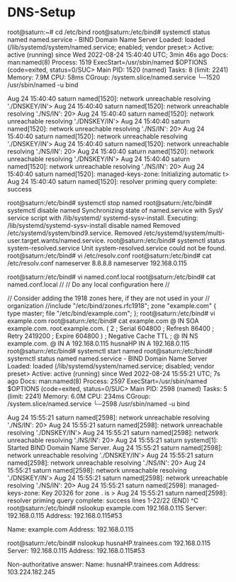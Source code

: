 # DNS-Setup
root@saturn:~# cd /etc/bind
root@saturn:/etc/bind# systemctl status named
named.service - BIND Domain Name Server
     Loaded: loaded (/lib/systemd/system/named.service; enabled; vendor preset:>
     Active: active (running) since Wed 2022-08-24 15:40:40 UTC; 3min 46s ago
       Docs: man:named(8)
    Process: 1519 ExecStart=/usr/sbin/named $OPTIONS (code=exited, status=0/SUC>
   Main PID: 1520 (named)
      Tasks: 8 (limit: 2241)
     Memory: 7.9M
        CPU: 58ms
     CGroup: /system.slice/named.service
             └─1520 /usr/sbin/named -u bind

Aug 24 15:40:40 saturn named[1520]: network unreachable resolving './DNSKEY/IN'>
Aug 24 15:40:40 saturn named[1520]: network unreachable resolving './NS/IN': 20>
Aug 24 15:40:40 saturn named[1520]: network unreachable resolving './DNSKEY/IN'>
Aug 24 15:40:40 saturn named[1520]: network unreachable resolving './NS/IN': 20>
Aug 24 15:40:40 saturn named[1520]: network unreachable resolving './DNSKEY/IN'>
Aug 24 15:40:40 saturn named[1520]: network unreachable resolving './NS/IN': 20>
Aug 24 15:40:40 saturn named[1520]: network unreachable resolving './DNSKEY/IN'>
Aug 24 15:40:40 saturn named[1520]: network unreachable resolving './NS/IN': 20>
Aug 24 15:40:40 saturn named[1520]: managed-keys-zone: Initializing automatic t>
Aug 24 15:40:40 saturn named[1520]: resolver priming query complete: success

root@saturn:/etc/bind# systemctl stop named
root@saturn:/etc/bind# systemctl disable named
Synchronizing state of named.service with SysV service script with /lib/systemd/                                                                                                             systemd-sysv-install.
Executing: /lib/systemd/systemd-sysv-install disable named
Removed /etc/systemd/system/bind9.service.
Removed /etc/systemd/system/multi-user.target.wants/named.service.
root@saturn:/etc/bind# systemctl status system-resolved.service
Unit system-resolved.service could not be found.
root@saturn:/etc/bind# vi /etc/resolv.conf
root@saturn:/etc/bind# cat /etc/resolv.conf
nameserver 8.8.8.8
nameserver 192.168.0.115

root@saturn:/etc/bind# vi named.conf.local
root@saturn:/etc/bind# cat named.conf.local
//
// Do any local configuration here
//

// Consider adding the 1918 zones here, if they are not used in your
// organization
//include "/etc/bind/zones.rfc1918";
zone "example.com" {
        type master;
        file "/etc/bind/example.com";
};
root@saturn:/etc/bind# vi example.com
root@saturn:/etc/bind# cat example.com
@   IN  SOA example.com. root.example.com. (
                  2     ; Serial
             604800     ; Refresh
              86400     ; Retry
            2419200     ; Expire
             604800 )   ; Negative Cache TTL
;
@   IN  NS  example.com.
@   IN  A   192.168.0.115
husnaHP   IN   A   192.168.0.115
root@saturn:/etc/bind# systemctl start named
root@saturn:/etc/bind# systemctl status named
named.service - BIND Domain Name Server
     Loaded: loaded (/lib/systemd/system/named.service; disabled; vendor preset>
     Active: active (running) since Wed 2022-08-24 15:55:21 UTC; 7s ago
       Docs: man:named(8)
    Process: 2597 ExecStart=/usr/sbin/named $OPTIONS (code=exited, status=0/SUC>
   Main PID: 2598 (named)
      Tasks: 5 (limit: 2241)
     Memory: 6.0M
        CPU: 234ms
     CGroup: /system.slice/named.service
             └─2598 /usr/sbin/named -u bind

Aug 24 15:55:21 saturn named[2598]: network unreachable resolving './NS/IN': 20>
Aug 24 15:55:21 saturn named[2598]: network unreachable resolving './DNSKEY/IN'>
Aug 24 15:55:21 saturn named[2598]: network unreachable resolving './NS/IN': 20>
Aug 24 15:55:21 saturn systemd[1]: Started BIND Domain Name Server.
Aug 24 15:55:21 saturn named[2598]: network unreachable resolving './DNSKEY/IN'>
Aug 24 15:55:21 saturn named[2598]: network unreachable resolving './NS/IN': 20>
Aug 24 15:55:21 saturn named[2598]: network unreachable resolving './DNSKEY/IN'>
Aug 24 15:55:21 saturn named[2598]: network unreachable resolving './NS/IN': 20>
Aug 24 15:55:21 saturn named[2598]: managed-keys-zone: Key 20326 for zone . is >
Aug 24 15:55:21 saturn named[2598]: resolver priming query complete: success
lines 1-22/22 (END)
^C
root@saturn:/etc/bind# nslookup example.com 192.168.0.115
Server:         192.168.0.115
Address:        192.168.0.115#53

Name:   example.com
Address: 192.168.0.115

root@saturn:/etc/bind# nslookup husnaHP.trainees.com 192.168.0.115
Server:         192.168.0.115
Address:        192.168.0.115#53

Non-authoritative answer:
Name:   husnaHP.trainees.com
Address: 103.224.182.245
